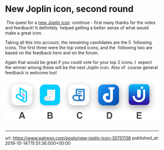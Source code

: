 # New Joplin icon, second round

 The quest for a [new Joplin icon](https://www.patreon.com/posts/new-icon-for-30218482)  continue - first many thanks for the votes and feedback! It definitely  helped getting a better sense of what would make a great icon.

Taking all this into account, the remaining candidates are the 5  following icons. The first three were the top voted icons, and the  following two are based on the feedback here and on the forum.

Again that would be great if you could vote for your top 2 icons. I  expect the winner among these will be the next Joplin icon. Also of  course general feedback is welcome too!

  

![](images/20191014-165136_0.png)

* * *

url: https://www.patreon.com/posts/new-joplin-icon-30751136
published_at: 2019-10-14T15:51:36.000+00:00